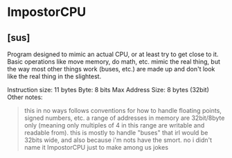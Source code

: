 # ImpostorCPU
## [sus]

Program designed to mimic an actual CPU, or at least try to get close to it. Basic operations like move memory, do math, etc. mimic the real thing, but the way most other things work (buses, etc.) are made up and don't look like the real thing in the slightest.

Instruction size: 11 bytes
Byte: 8 bits
Max Address Size: 8 bytes (32bit)
Other notes:
> this in no ways follows conventions for how to handle floating points, signed numbers, etc. 
> a range of addresses in memory are 32bit/8byte only (meaning only multiples of 4 in this range are writable and readable from). this is mostly to handle "buses" that irl would be 32bits wide, and also because i'm nots have the smort.
> no i didn't name it ImpostorCPU just to make among us jokes